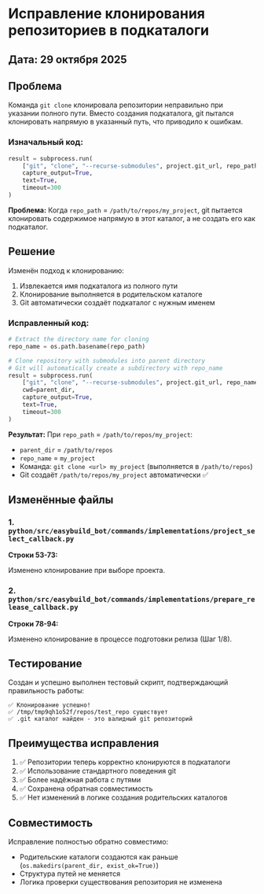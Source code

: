 # Исправление клонирования репозиториев в подкаталоги

## Дата: 29 октября 2025

## Проблема

Команда `git clone` клонировала репозитории неправильно при указании полного пути. Вместо создания подкаталога, git пытался клонировать напрямую в указанный путь, что приводило к ошибкам.

### Изначальный код:

```python
result = subprocess.run(
    ["git", "clone", "--recurse-submodules", project.git_url, repo_path],
    capture_output=True,
    text=True,
    timeout=300
)
```

**Проблема:** Когда `repo_path` = `/path/to/repos/my_project`, git пытается клонировать содержимое напрямую в этот каталог, а не создать его как подкаталог.

## Решение

Изменён подход к клонированию:

1. Извлекается имя подкаталога из полного пути
2. Клонирование выполняется в родительском каталоге
3. Git автоматически создаёт подкаталог с нужным именем

### Исправленный код:

```python
# Extract the directory name for cloning
repo_name = os.path.basename(repo_path)

# Clone repository with submodules into parent directory
# Git will automatically create a subdirectory with repo_name
result = subprocess.run(
    ["git", "clone", "--recurse-submodules", project.git_url, repo_name],
    cwd=parent_dir,
    capture_output=True,
    text=True,
    timeout=300
)
```

**Результат:** При `repo_path` = `/path/to/repos/my_project`:
- `parent_dir` = `/path/to/repos`
- `repo_name` = `my_project`
- Команда: `git clone <url> my_project` (выполняется в `/path/to/repos`)
- Git создаёт `/path/to/repos/my_project` автоматически ✅

## Изменённые файлы

### 1. `python/src/easybuild_bot/commands/implementations/project_select_callback.py`

**Строки 53-73:**

Изменено клонирование при выборе проекта.

### 2. `python/src/easybuild_bot/commands/implementations/prepare_release_callback.py`

**Строки 78-94:**

Изменено клонирование в процессе подготовки релиза (Шаг 1/8).

## Тестирование

Создан и успешно выполнен тестовый скрипт, подтверждающий правильность работы:

```
✅ Клонирование успешно!
✅ /tmp/tmp9qh1o52f/repos/test_repo существует
✅ .git каталог найден - это валидный git репозиторий
```

## Преимущества исправления

1. ✅ Репозитории теперь корректно клонируются в подкаталоги
2. ✅ Использование стандартного поведения git
3. ✅ Более надёжная работа с путями
4. ✅ Сохранена обратная совместимость
5. ✅ Нет изменений в логике создания родительских каталогов

## Совместимость

Исправление полностью обратно совместимо:
- Родительские каталоги создаются как раньше (`os.makedirs(parent_dir, exist_ok=True)`)
- Структура путей не меняется
- Логика проверки существования репозитория не изменена

